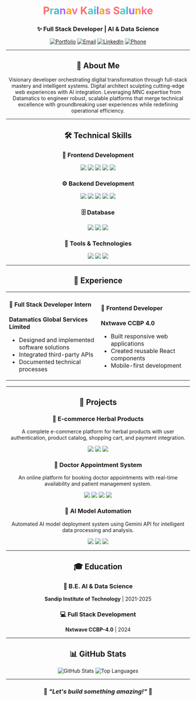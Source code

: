 <div align="center">

# <span style="color: #ff6b6b">P</span><span style="color: #4ecdc4">r</span><span style="color: #45b7d1">a</span><span style="color: #a166ff">n</span><span style="color: #ffa500">a</span><span style="color: #ff6b9d">v</span> <span style="color: #ff6b6b">K</span><span style="color: #4ecdc4">a</span><span style="color: #45b7d1">i</span><span style="color: #a166ff">l</span><span style="color: #ffa500">a</span><span style="color: #ff6b9d">s</span> <span style="color: #ff6b6b">S</span><span style="color: #4ecdc4">a</span><span style="color: #45b7d1">l</span><span style="color: #a166ff">u</span><span style="color: #ffa500">n</span><span style="color: #ff6b9d">k</span><span style="color: #ff6b6b">e</span>

###  ✨ Full Stack Developer | AI & Data Science

[![Portfolio](https://img.shields.io/badge/🎨_PORTFOLIO-FF6B6B?style=for-the-badge&logo=vercel&logoColor=white)](https://bematrix09.github.io)
[![Email](https://img.shields.io/badge/📧_EMAIL-4ECDC4?style=for-the-badge&logo=gmail&logoColor=white)](mailto:misalunke09@gmail.com)
[![LinkedIn](https://img.shields.io/badge/💼_LINKEDIN-0A66C2?style=for-the-badge&logo=linkedin&logoColor=white)](https://linkedin.com/in/pranav-salunke)
[![Phone](https://img.shields.io/badge/📞_PHONE-45B7D1?style=for-the-badge&logo=whatsapp&logoColor=white)](tel:9579995747)

---

## 👤 About Me
Visionary developer orchestrating digital transformation through full-stack mastery and intelligent systems. Digital architect sculpting cutting-edge web experiences with AI integration. Leveraging MNC expertise from Datamatics to engineer robust, scalable platforms that merge technical excellence with groundbreaking user experiences while redefining operational efficiency.

---

## 🛠️ Technical Skills

### 🎨 Frontend Development
<img src="https://img.shields.io/badge/HTML5-E34F26?style=for-the-badge&logo=html5&logoColor=white" />
<img src="https://img.shields.io/badge/CSS3-1572B6?style=for-the-badge&logo=css3&logoColor=white" />
<img src="https://img.shields.io/badge/JavaScript-F7DF1E?style=for-the-badge&logo=javascript&logoColor=black" />
<img src="https://img.shields.io/badge/React-61DAFB?style=for-the-badge&logo=react&logoColor=black" />
<img src="https://img.shields.io/badge/Bootstrap-7952B3?style=for-the-badge&logo=bootstrap&logoColor=white" />

### ⚙️ Backend Development
<img src="https://img.shields.io/badge/Node.js-339933?style=for-the-badge&logo=nodedotjs&logoColor=white" />
<img src="https://img.shields.io/badge/Express.js-000000?style=for-the-badge&logo=express&logoColor=white" />
<img src="https://img.shields.io/badge/FastAPI-009688?style=for-the-badge&logo=fastapi&logoColor=white" />
<img src="https://img.shields.io/badge/Django-092E20?style=for-the-badge&logo=django&logoColor=white" />
<img src="https://img.shields.io/badge/Python-3776AB?style=for-the-badge&logo=python&logoColor=white" />

### 🗄️ Database
<img src="https://img.shields.io/badge/MongoDB-47A248?style=for-the-badge&logo=mongodb&logoColor=white" />
<img src="https://img.shields.io/badge/MySQL-4479A1?style=for-the-badge&logo=mysql&logoColor=white" />
<img src="https://img.shields.io/badge/SQL-003B57?style=for-the-badge&logo=postgresql&logoColor=white" />

### 🔧 Tools & Technologies
<img src="https://img.shields.io/badge/Git-F05032?style=for-the-badge&logo=git&logoColor=white" />
<img src="https://img.shields.io/badge/AWS-FF9900?style=for-the-badge&logo=amazonaws&logoColor=white" />
<img src="https://img.shields.io/badge/SEO-FF6B9D?style=for-the-badge&logo=google&logoColor=white" />

---

## 💼 Experience

<table>
<tr>
<td width="50%">

#### 🚀 Full Stack Developer Intern
**Datamatics Global Services Limited**
- Designed and implemented software solutions
- Integrated third-party APIs  
- Documented technical processes

</td>
<td width="50%">

#### 🎨 Frontend Developer
**Nxtwave CCBP 4.0**
- Built responsive web applications
- Created reusable React components
- Mobile-first development

</td>
</tr>
</table>

---

## 📂 Projects

### 🛒 E-commerce Herbal Products
A complete e-commerce platform for herbal products with user authentication, product catalog, shopping cart, and payment integration.

<img src="https://img.shields.io/badge/React-61DAFB?style=flat&logo=react&logoColor=black" />
<img src="https://img.shields.io/badge/Django-092E20?style=flat&logo=django&logoColor=white" />
<img src="https://img.shields.io/badge/MySQL-4479A1?style=flat&logo=mysql&logoColor=white" />

### 🏥 Doctor Appointment System  
An online platform for booking doctor appointments with real-time availability and patient management system.

<img src="https://img.shields.io/badge/HTML5-E34F26?style=flat&logo=html5&logoColor=white" />
<img src="https://img.shields.io/badge/CSS3-1572B6?style=flat&logo=css3&logoColor=white" />
<img src="https://img.shields.io/badge/JavaScript-F7DF1E?style=flat&logo=javascript&logoColor=black" />
<img src="https://img.shields.io/badge/FastAPI-009688?style=flat&logo=fastapi&logoColor=white" />

### 🤖 AI Model Automation
Automated AI model deployment system using Gemini API for intelligent data processing and analysis.

<img src="https://img.shields.io/badge/Python-3776AB?style=flat&logo=python&logoColor=white" />
<img src="https://img.shields.io/badge/Gemini-8E75B2?style=flat&logo=google&logoColor=white" />
<img src="https://img.shields.io/badge/FastAPI-009688?style=flat&logo=fastapi&logoColor=white" />

---

## 🎓 Education

### 🏫 B.E. AI & Data Science
**Sandip Institute of Technology** | 2021-2025

### 💻 Full Stack Development  
**Nxtwave CCBP-4.0** | 2024

---

## 📊 GitHub Stats

<div align="center">
  
![GitHub Stats](https://github-readme-stats.vercel.app/api?username=BEMatrix09&show_icons=true&theme=radical&hide_border=true)
![Top Languages](https://github-readme-stats.vercel.app/api/top-langs/?username=BEMatrix09&layout=compact&theme=radical&hide_border=true)

</div>

---

<div align="center">

### 🌟 *"Let's build something amazing!"* 🚀

</div>
</div>
